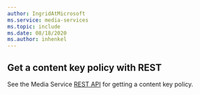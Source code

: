```yaml
---
author: IngridAtMicrosoft
ms.service: media-services 
ms.topic: include
ms.date: 08/18/2020
ms.author: inhenkel
---
```


## Get a content key policy with REST

See the Media Service [REST API](/rest/api/media/content-key-policies/get) for getting a content key policy.